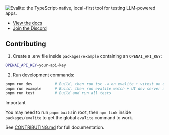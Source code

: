 ![Evalite: the TypeScript-native, local-first tool for testing LLM-powered apps.](https://raw.githubusercontent.com/mattpocock/evalite/refs/heads/main/repo-card.jpg)

- [View the docs](https://www.evalite.dev/)
- [Join the Discord](https://www.mattpocock.com/ai-discord)

## Contributing

1. Create a .env file inside `packages/example` containing an `OPENAI_API_KEY`:

```sh
OPENAI_API_KEY=your-api-key
```

2. Run development commands:

```bash
pnpm run dev          # Build, then run tsc -w on evalite + vitest on evalite-tests
pnpm run example      # Build, then run evalite watch + UI dev server at http://localhost:5173
pnpm run test         # Build and run all tests
```

> [!IMPORTANT]
>
> You may need to run `pnpm build` in root, then `npm link` inside `packages/evalite` to get the global `evalite` command to work.

See [CONTRIBUTING.md](./CONTRIBUTING.md) for full documentation.
